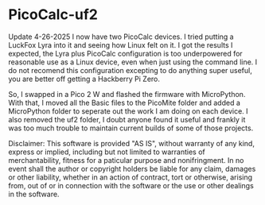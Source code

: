 # PicoCalc-uf2

Update 4-26-2025
I now have two PicoCalc devices. I tried putting a LuckFox Lyra into it and seeing how Linux felt on it. I got the results I expected, the Lyra plus PicoCalc configuration is too underpowered for reasonable use as a Linux device, even when just using the command line. I do not recomend this configuration excepting to do anything super useful, you are better off getting a Hackberry Pi Zero.

So, I swapped in a Pico 2 W and flashed the firmware with MicroPython. With that, I moved all the Basic files to the PicoMite folder and added a MicroPython folder to seperate out the work I am doing on each device. I also removed the uf2 folder, I doubt anyone found it useful and frankly it was too much trouble to maintain current builds of some of those projects.

Disclaimer: This software is provided "AS IS", without warranty of any kind, express or implied, including but not limited to warranties of merchantability, fitness for a paticular purpose and nonifringment. In no event shall the author or copyright holders be liable for any claim, damages or other liability, whether in an action of contract, tort or otherwise, arising from, out of or in connection with the software or the use or other dealings in the software.
